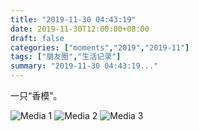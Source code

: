 ```yaml
---
title: "2019-11-30 04:43:19"
date: 2019-11-30T12:00:00+08:00
draft: false
categories: ["moments","2019","2019-11"]
tags: ["朋友圈","生活记录"]
summary: "2019-11-30 04:43:19..."
---
```


一只“香模”。

![Media 1](/Moments/photos/2019-11-30/201911300443190.jpg)
![Media 2](/Moments/photos/2019-11-30/201911300443191.jpg)
![Media 3](/Moments/photos/2019-11-30/201911300443192.jpg)

